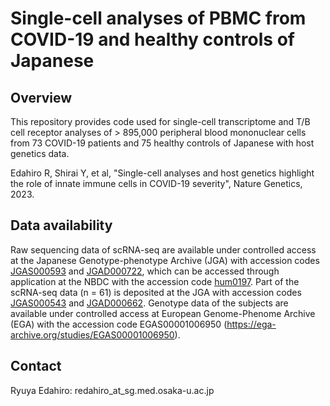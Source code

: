 # Single-cell analyses of PBMC from COVID-19 and healthy controls of Japanese

## Overview
This repository provides code used for single-cell transcriptome and T/B cell receptor analyses of > 895,000 peripheral blood mononuclear cells from 73 COVID-19 patients and 75 healthy controls of Japanese with host genetics data.

Edahiro R, Shirai Y, et al, "Single-cell analyses and host genetics highlight the role of innate immune cells in COVID-19 severity", Nature Genetics, 2023. 

## Data availability
Raw sequencing data of scRNA-seq are available under controlled access at the Japanese Genotype-phenotype Archive (JGA) with accession codes [JGAS000593](https://ddbj.nig.ac.jp/resource/jga-study/JGAS000593) and [JGAD000722](https://ddbj.nig.ac.jp/resource/jga-dataset/JGAD000722), which can be accessed through application at the NBDC with the accession code [hum0197](https://humandbs.biosciencedbc.jp/en/hum0197-latest). Part of the scRNA-seq data (n = 61) is deposited at the JGA with accession codes [JGAS000543](https://ddbj.nig.ac.jp/resource/jga-study/JGAS000543) and [JGAD000662](https://ddbj.nig.ac.jp/resource/jga-dataset/JGAD000662).
Genotype data of the subjects are available under controlled access at European Genome-Phenome Archive (EGA) with the accession code EGAS00001006950 (https://ega-archive.org/studies/EGAS00001006950).

## Contact
Ryuya Edahiro: redahiro_at_sg.med.osaka-u.ac.jp
